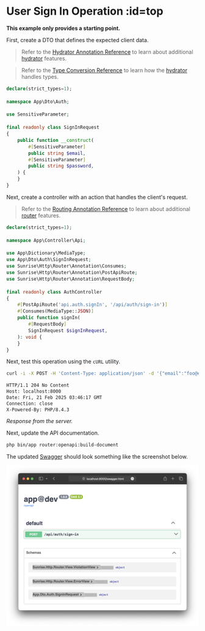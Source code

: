 # User Sign In Operation :id=top

**This example only provides a starting point.**

First, create a DTO that defines the expected client data.

> Refer to the [Hydrator Annotation Reference](/docs/reference/hydrator-annotations.md) to learn about additional [hydrator](/docs/packages/sunrise/hydrator/) features.

> Refer to the [Type Conversion Reference](/docs/reference/type-conversion.md) to learn how the [hydrator](/docs/packages/sunrise/hydrator/) handles types.

```php
declare(strict_types=1);

namespace App\Dto\Auth;

use SensitiveParameter;

final readonly class SignInRequest
{
    public function __construct(
        #[SensitiveParameter]
        public string $email,
        #[SensitiveParameter]
        public string $password,
    ) {
    }
}
```

Next, create a controller with an action that handles the client's request.

> Refer to the [Routing Annotation Reference](/docs/reference/routing-annotations.md) to learn about additional [router](/docs/packages/sunrise/http-router/) features.

```php
declare(strict_types=1);

namespace App\Controller\Api;

use App\Dictionary\MediaType;
use App\Dto\Auth\SignInRequest;
use Sunrise\Http\Router\Annotation\Consumes;
use Sunrise\Http\Router\Annotation\PostApiRoute;
use Sunrise\Http\Router\Annotation\RequestBody;

final readonly class AuthController
{
    #[PostApiRoute('api.auth.signIn', '/api/auth/sign-in')]
    #[Consumes(MediaType::JSON)]
    public function signIn(
        #[RequestBody]
        SignInRequest $signInRequest,
    ): void {
    }
}
```

Next, test this operation using the `cURL` utility.

```bash
curl -i -X POST -H 'Content-Type: application/json' -d '{"email":"foo@example.com","password":"P@$$w0rD"}' http://localhost:8000/api/auth/sign-in
```

```text
HTTP/1.1 204 No Content
Host: localhost:8000
Date: Fri, 21 Feb 2025 03:46:17 GMT
Connection: close
X-Powered-By: PHP/8.4.3

```

_Response from the server._

Next, update the API documentation.

```bash
php bin/app router:openapi:build-document
```

The updated [Swagger](http://localhost:8000/swagger.html) should look something like the screenshot below.

![Screenshot](media/user-sign-in-operation-swagger-screenshot.png)
